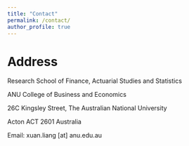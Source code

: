 ```yaml
---
title: "Contact"
permalink: /contact/
author_profile: true
---
```





Address
======
Research School of Finance, Actuarial Studies and Statistics<br>

ANU College of Business and Economics<br>

26C Kingsley Street, The Australian National University<br>

Acton  ACT  2601 Australia <br>

Email: xuan.liang [at] anu.edu.au